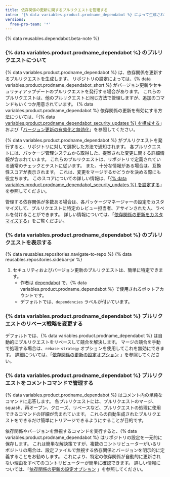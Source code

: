 ```yaml
---
title: 依存関係の更新に関するプルリクエストを管理する
intro: '{% data variables.product.prodname_dependabot %} によって生成されたプルリクエストは、他のプルリクエストとほぼ同じ方法で管理しますが、いくつかの追加オプションがあります。'
versions:
  free-pro-team: '*'
---
```


{% data reusables.dependabot.beta-note %}

### {% data variables.product.prodname_dependabot %} のプルリクエストについて

{% data variables.product.prodname_dependabot %} は、依存関係を更新するプルリクエストを生成します。 リポジトリの設定によっては、{% data variables.product.prodname_dependabot_short %} がバージョン更新やセキュリティアップデートのプルリクエストを発行する場合があります。 これらのプルリクエストは、他のプルリクエストと同じ方法で管理しますが、追加のコマンドもいくつか用意されています。 {% data variables.product.prodname_dependabot %} 依存関係の更新を有効にする方法については、「[{% data variables.product.prodname_dependabot_security_updates %} を構成する](/github/managing-security-vulnerabilities/configuring-github-dependabot-security-updates)」および「[バージョン更新の有効化と無効化](/github/administering-a-repository/enabling-and-disabling-version-updates)」を参照してください。

{% data variables.product.prodname_dependabot %} がプルリクエストを発行すると、リポジトリに対して選択した方法で通知されます。 各プルリクエストには、パッケージ管理システムから取得した、提案された変更に関する詳細情報が含まれています。 これらのプルリクエストは、リポジトリで定義されている通常のチェックとテストに従います。 また、十分な情報がある場合は、互換性スコアが表示されます。 これは、変更をマージするかどうかを決める際にも役立ちます。 このスコアについての詳しい情報は、「[{% data variables.product.prodname_dependabot_security_updates %} を設定する](/github/managing-security-vulnerabilities/configuring-github-dependabot-security-updates)」を参照してください。

管理する依存関係が多数ある場合は、各パッケージマネージャーの設定をカスタマイズして、プルリクエストに特定のレビュー担当者、アサインされた人、ラベルを付けることができます。 詳しい情報については、「[依存関係の更新をカスタマイズする](/github/administering-a-repository/customizing-dependency-updates)」をご覧ください。

### {% data variables.product.prodname_dependabot %} のプルリクエストを表示する

{% data reusables.repositories.navigate-to-repo %}
{% data reusables.repositories.sidebar-pr %}
1. セキュリティおよびバージョン更新のプルリクエストは、簡単に特定できます。
    - 作者は [dependabot](https://github.com/dependabot) で、{% data variables.product.prodname_dependabot %} で使用されるボットアカウントです。
    - デフォルトでは、`dependencies` ラベルが付いています。

### {% data variables.product.prodname_dependabot %} プルリクエストのリベース戦略を変更する

デフォルトでは、{% data variables.product.prodname_dependabot %} は自動的にプルリクエストをリベースして競合を解決します。 マージの競合を手動で処理する場合は、`rebase-strategy` オプションを使用してこれを無効にできます。 詳細については、「[依存関係の更新の設定オプション](/github/administering-a-repository/configuration-options-for-dependency-updates#rebase-strategy) 」を参照してください。

### {% data variables.product.prodname_dependabot %} プルリクエストをコメントコマンドで管理する

{% data variables.product.prodname_dependabot %} はコメント内の単純なコマンドに応答します。 各プルリクエストには、プルリクエストのマージ、squash、再オープン、クローズ、リベースなど、プルリクエストの処理に使用できるコマンドの詳細が含まれています。 これらの自動生成されたプルリクエストをできるだけ簡単にトリアージできるようにすることが目的です。

依存関係やバージョンを無視するコマンドを実行すると、{% data variables.product.prodname_dependabot %} はリポジトリの設定を一元的に保存します。 これは簡単な解決策ですが、複数のコントリビューターがいるリポジトリの場合は、設定ファイルで無視する依存関係とバージョンを明示的に定義することをお勧めします。 これにより、特定の依存関係が自動的に更新されない理由をすべてのコントリビューターが簡単に確認できます。 詳しい情報については、「[依存関係の更新の設定オプション](/github/administering-a-repository/configuration-options-for-dependency-updates#ignore) 」を参照してください。
